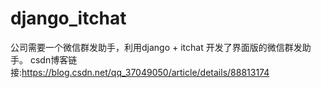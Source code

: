 # django_itchat
公司需要一个微信群发助手，利用django + itchat 开发了界面版的微信群发助手。
csdn博客链接:https://blog.csdn.net/qq_37049050/article/details/88813174
